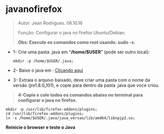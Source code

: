 # **javanofirefox**

>Autor: Jean Rodrigues. 06.10.16
>
>Função: Configurar o java no firefox Ubuntu/Debian.
>
>**Obs: Execute os comandos como root usando: sudo -s.**

* 1- Crie uma pasta .java em "**/home/$USER**" (pode ser outro local):

  `mkdir -p /home/$USER/.java;`

* 2- Baixe o java em :  [Clicando aqui](https://www.java.com/pt_BR/download/linux_manual.jsp)

* 3- Extraia o arquivo baixado, deve criar uma pasta com o nome da versão (jre1.8.0_101), e copie para dentro da pasta .java que voce criou.


>**4-Copie e cole todos os comandos abaixo no terminal para configurar o java no firefox.**

    mkdir -p /usr/lib/firefox-addons/plugins;
    cd /usr/lib/firefox-addons/plugins;
    ln -s /home/$USER/.java/java_versao/lib/amd64/libnpjp2.so;
    
**Reinicie o browser e teste o Java**
